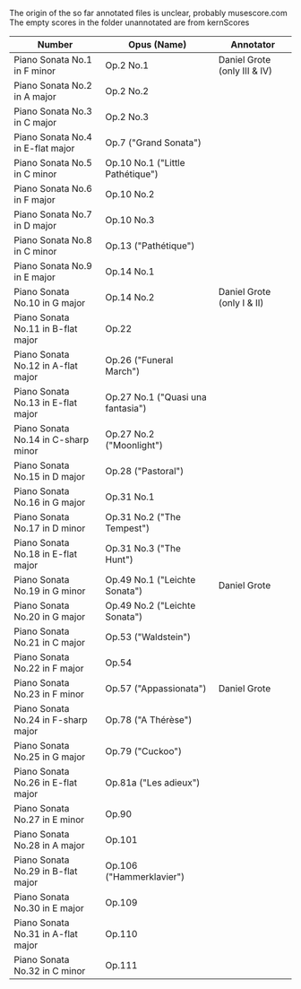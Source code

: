 The origin of the so far annotated files is unclear, probably musescore.com\
The empty scores in the folder unannotated are from kernScores

| Number                              | Opus (Name)                       | Annotator                    |
|-------------------------------------|-----------------------------------|------------------------------|
| Piano Sonata No.1 in F minor        | Op.2 No.1                         | Daniel Grote (only III & IV) |
| Piano Sonata No.2 in A major        | Op.2 No.2                         |                              |
| Piano Sonata No.3 in C major        | Op.2 No.3                         |                              |
| Piano Sonata No.4 in E-flat major   | Op.7 ("Grand Sonata")             |                              |
| Piano Sonata No.5 in C minor        | Op.10 No.1 ("Little Pathétique")  |                              |
| Piano Sonata No.6 in F major        | Op.10 No.2                        |                              |
| Piano Sonata No.7 in D major        | Op.10 No.3                        |                              |
| Piano Sonata No.8 in C minor        | Op.13 ("Pathétique")              |                              |
| Piano Sonata No.9 in E major        | Op.14 No.1                        |                              |
| Piano Sonata No.10 in G major       | Op.14 No.2                        | Daniel Grote (only I & II)   |
| Piano Sonata No.11 in B-flat major  | Op.22                             |                              |
| Piano Sonata No.12 in A-flat major  | Op.26 ("Funeral March")           |                              |
| Piano Sonata No.13 in E-flat major  | Op.27 No.1 ("Quasi una fantasia") |                              |
| Piano Sonata No.14 in C-sharp minor | Op.27 No.2 ("Moonlight")          |                              |
| Piano Sonata No.15 in D major       | Op.28 ("Pastoral")                |                              |
| Piano Sonata No.16 in G major       | Op.31 No.1                        |                              |
| Piano Sonata No.17 in D minor       | Op.31 No.2 ("The Tempest")        |                              |
| Piano Sonata No.18 in E-flat major  | Op.31 No.3 ("The Hunt")           |                              |
| Piano Sonata No.19 in G minor       | Op.49 No.1 ("Leichte Sonata")     | Daniel Grote                 |
| Piano Sonata No.20 in G major       | Op.49 No.2 ("Leichte Sonata")     |                              |
| Piano Sonata No.21 in C major       | Op.53 ("Waldstein")               |                              |
| Piano Sonata No.22 in F major       | Op.54                             |                              |
| Piano Sonata No.23 in F minor       | Op.57 ("Appassionata")            | Daniel Grote                 |
| Piano Sonata No.24 in F-sharp major | Op.78 ("A Thérèse")               |                              |
| Piano Sonata No.25 in G major       | Op.79 ("Cuckoo")                  |                              |
| Piano Sonata No.26 in E-flat major  | Op.81a ("Les adieux")             |                              |
| Piano Sonata No.27 in E minor       | Op.90                             |                              |
| Piano Sonata No.28 in A major       | Op.101                            |                              |
| Piano Sonata No.29 in B-flat major  | Op.106 ("Hammerklavier")          |                              |
| Piano Sonata No.30 in E major       | Op.109                            |                              |
| Piano Sonata No.31 in A-flat major  | Op.110                            |                              |
| Piano Sonata No.32 in C minor       | Op.111                            |                              |